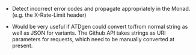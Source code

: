 * Detect incorrect error codes and propagate appropriately in the
  Monad. (e.g. the X-Rate-Limit header)

* Would be very useful if ATDgen could convert to/from normal string
  as well as JSON for variants.  The Github API takes strings as
  URI parameters for requests, which need to be manually converted
  at present.
